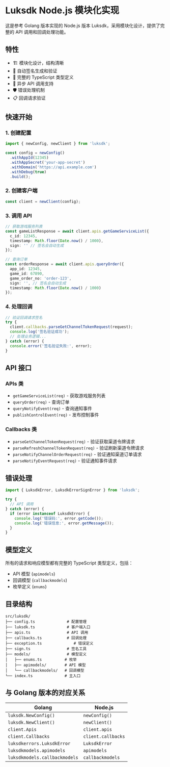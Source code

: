 # Luksdk Node.js 模块化实现

这是参考 Golang 版本实现的 Node.js 版本 Luksdk，采用模块化设计，提供了完整的 API 调用和回调处理功能。

## 特性

- 🏗️ 模块化设计，结构清晰
- 🔐 自动签名生成和验证
- 📝 完整的 TypeScript 类型定义
- 🚀 异步 API 调用支持
- 🛡️ 错误处理机制
- 📋 回调请求验证

## 快速开始

### 1. 创建配置

```typescript
import { newConfig, newClient } from 'luksdk';

const config = newConfig()
  .withAppId(12345)
  .withAppSecret('your-app-secret')
  .withDomain('https://api.example.com')
  .withDebug(true)
  .build();
```

### 2. 创建客户端

```typescript
const client = newClient(config);
```

### 3. 调用 API

```typescript
// 获取游戏服务列表
const gameListResponse = await client.apis.getGameServiceList({
  c_id: 12345,
  timestamp: Math.floor(Date.now() / 1000),
  sign: '' // 签名会自动生成
});

// 查询订单
const orderResponse = await client.apis.queryOrder({
  app_id: 12345,
  game_id: 67890,
  game_order_no: 'order-123',
  sign: '', // 签名会自动生成
  timestamp: Math.floor(Date.now() / 1000)
});
```

### 4. 处理回调

```typescript
// 验证回调请求签名
try {
  client.callbacks.parseGetChannelTokenRequest(request);
  console.log('签名验证成功');
  // 处理业务逻辑...
} catch (error) {
  console.error('签名验证失败:', error);
}
```

## API 接口

### APIs 类

- `getGameServiceList(req)` - 获取游戏服务列表
- `queryOrder(req)` - 查询订单
- `queryNotifyEvent(req)` - 查询通知事件
- `publishControlEvent(req)` - 发布控制事件

### Callbacks 类

- `parseGetChannelTokenRequest(req)` - 验证获取渠道令牌请求
- `parseRefreshChannelTokenRequest(req)` - 验证刷新渠道令牌请求
- `parseNotifyChannelOrderRequest(req)` - 验证通知渠道订单请求
- `parseNotifyEventRequest(req)` - 验证通知事件请求

## 错误处理

```typescript
import { LuksdkError, LuksdkErrorSignError } from 'luksdk';

try {
  // API 调用
} catch (error) {
  if (error instanceof LuksdkError) {
    console.log('错误码:', error.getCode());
    console.log('错误信息:', error.getMessage());
  }
}
```

## 模型定义

所有的请求和响应模型都有完整的 TypeScript 类型定义，包括：

- API 模型 (`apimodels`)
- 回调模型 (`callbackmodels`)
- 枚举定义 (`enums`)

## 目录结构

```
src/luksdk/
├── config.ts              # 配置管理
├── luksdk.ts              # 客户端入口
├── apis.ts                # API 调用
├── callbacks.ts           # 回调处理
├── exception.ts              # 错误定义
├── sign.ts                # 签名工具
├── models/                # 模型定义
│   ├── enums.ts          # 枚举
│   ├── apimodels/        # API 模型
│   └── callbackmodels/   # 回调模型
└── index.ts              # 主入口
```

## 与 Golang 版本的对应关系

| Golang | Node.js |
|--------|--------|
| `luksdk.NewConfig()` | `newConfig()` |
| `luksdk.NewClient()` | `newClient()` |
| `client.Apis` | `client.apis` |
| `client.Callbacks` | `client.callbacks` |
| `luksdkerrors.LuksdkError` | `LuksdkError` |
| `luksdkmodels.apimodels` | `apimodels` |
| `luksdkmodels.callbackmodels` | `callbackmodels` |